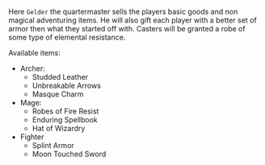 Here `Gelder` the quartermaster sells the players basic goods and non magical adventuring items. He will also gift each player with a better set of armor then what they started off with. Casters will be granted a robe of some type of elemental resistance.


Available items:

- Archer:
  - Studded Leather
  - Unbreakable Arrows
  - Masque Charm
- Mage:
  - Robes of Fire Resist
  - Enduring Spellbook
  - Hat of Wizardry
- Fighter
  - Splint Armor
  - Moon Touched Sword
